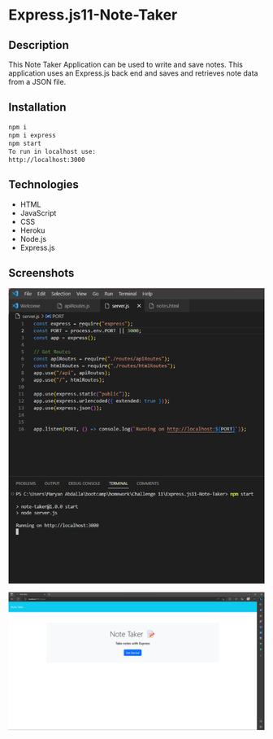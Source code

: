 # Express.js11-Note-Taker

## Description 
This Note Taker Application can be used to write and save notes. This application uses an Express.js back end and saves and retrieves note data from a JSON file.

 ## Installation 
 ```
 npm i 
 npm i express 
 npm start 
 To run in localhost use:
 http://localhost:3000

 ```
 
 ## Technologies 
 
 * HTML 
 * JavaScript 
 * CSS
 * Heroku 
 * Node.js 
 * Express.js 

 ## Screenshots 
 ![Alt text](public/assets/images/nTakershot.png)
 
![Alt text](public/assets/images/Screenshot%202023-04-13%20183006.png)
 
